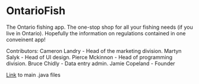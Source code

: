 # OntarioFish
The Ontario fishing app.
The one-stop shop for all your fishing needs (if you live in Ontario). 
Hopefully the information on regulations contained in one conveinent app!

Contributors:
Cameron Landry  - Head of the marketing division.
Martyn Salyk    - Head of UI design.
Pierce Mckinnon - Head of programming division.
Bruce Chidly    - Data entry admin.
Jamie Copeland  - Founder

[Link](https://github.com/OntarioFish/OntarioFish/tree/master/app/src/main/java/android/example/ontariofish) to main .java files
